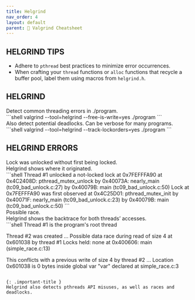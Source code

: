 ```yaml
---
title: Helgrind
nav_order: 4
layout: default
parent: 📑 Valgrind Cheatsheet
---
```


## **HELGRIND TIPS**

- Adhere to `pthread` best practices to minimize error occurrences.
- When crafting your `thread` functions or `alloc` functions that recycle a buffer pool, label them using macros from `helgrind.h`.

## **HELGRIND**

<div class="code-example" markdown="1">
Detect common threading errors in ./program.
</div>
```shell
valgrind --tool=helgrind --free-is-write=yes ./program
```

<div class="code-example" markdown="1">
Also detect potential deadlocks. Can be verbose for many programs.
</div>
```shell
valgrind --tool=helgrind --track-lockorders=yes ./program
```

## **HELGRIND ERRORS**

<div class="code-example" markdown="1">
Lock was unlocked without first being locked.
<br>Helgrind shows where it originated.
</div>
```shell
Thread #1 unlocked a not-locked lock at 0x7FEFFFA90
    at 0x4C2408D: pthread_mutex_unlock
    by 0x40073A: nearly_main (tc09_bad_unlock.c:27)
    by 0x40079B: main (tc09_bad_unlock.c:50)
   Lock at 0x7FEFFFA90 was first observed
    at 0x4C25D01: pthread_mutex_init
    by 0x40071F: nearly_main (tc09_bad_unlock.c:23)
    by 0x40079B: main (tc09_bad_unlock.c:50)
```

<div class="code-example" markdown="1">
Possible race.
<br>Helgrind shows the backtrace for both threads’ accesses.
</div>
```shell
Thread #1 is the program's root thread

Thread #2 was created
...
Possible data race during read of size 4 at 0x601038 by thread #1
Locks held: none
    at 0x400606: main (simple_race.c:13)

This conflicts with a previous write of size 4 by thread #2
...
Location 0x601038 is 0 bytes inside global var "var" declared at simple_race.c:3
```

{: .important-title }
Helgrind also detects pthreads API misuses, as well as races and deadlocks.